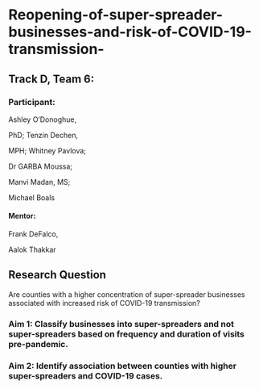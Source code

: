 
# Reopening-of-super-spreader-businesses-and-risk-of-COVID-19-transmission-


## Track D, Team 6:

### Participant: 

Ashley O’Donoghue, 

PhD; Tenzin Dechen, 

MPH; Whitney Pavlova; 

Dr GARBA Moussa; 

Manvi Madan, MS; 

Michael Boals

#### Mentor:

Frank DeFalco, 

Aalok Thakkar

## Research Question


Are counties with a higher concentration of super-spreader businesses associated with increased risk of COVID-19 transmission?
 
### Aim 1: Classify businesses into super-spreaders and not super-spreaders based on frequency and duration of visits pre-pandemic.

### Aim 2: Identify association between counties with higher super-spreaders and COVID-19 cases.


